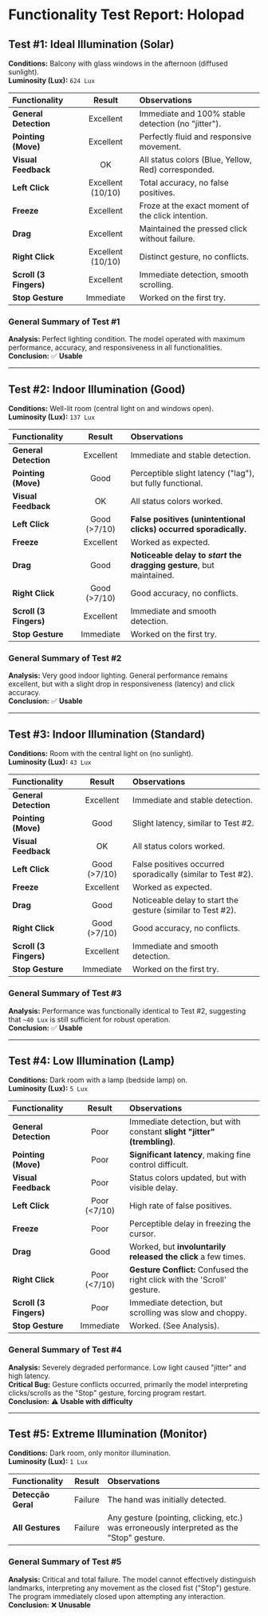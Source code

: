 # Functionality Test Report: Holopad

## Test #1: Ideal Illumination (Solar)

**Conditions:** Balcony with glass windows in the afternoon (diffused sunlight).  
**Luminosity (Lux):** `624 Lux`

| Functionality | Result | Observations |
| :--- | :---: | :--- |
| **General Detection** | Excellent | Immediate and 100% stable detection (no "jitter"). |
| **Pointing (Move)** | Excellent | Perfectly fluid and responsive movement. |
| **Visual Feedback** | OK | All status colors (Blue, Yellow, Red) corresponded. |
| **Left Click** | Excellent (10/10) | Total accuracy, no false positives. |
| **Freeze** | Excellent | Froze at the exact moment of the click intention. |
| **Drag** | Excellent | Maintained the pressed click without failure. |
| **Right Click** | Excellent (10/10) | Distinct gesture, no conflicts. |
| **Scroll (3 Fingers)** | Excellent | Immediate detection, smooth scrolling. |
| **Stop Gesture** | Immediate | Worked on the first try. |

### General Summary of Test #1  
**Analysis:** Perfect lighting condition. The model operated with maximum performance, accuracy, and responsiveness in all functionalities.   
**Conclusion:** ✅ **Usable**  

---

## Test #2: Indoor Illumination (Good)

**Conditions:** Well-lit room (central light on and windows open).  
**Luminosity (Lux):** `137 Lux`   

| Functionality | Result | Observations |
| :--- | :---: | :--- |
| **General Detection** | Excellent | Immediate and stable detection. |
| **Pointing (Move)** | Good | Perceptible slight latency ("lag"), but fully functional. |
| **Visual Feedback** | OK | All status colors worked. |
| **Left Click** | Good (>7/10) | **False positives (unintentional clicks) occurred sporadically.** |
| **Freeze** | Excellent | Worked as expected. |
| **Drag** | Good | **Noticeable delay to *start* the dragging gesture**, but maintained. |
| **Right Click** | Good (>7/10) | Good accuracy, no conflicts. |
| **Scroll (3 Fingers)** | Excellent | Immediate and smooth detection. |
| **Stop Gesture** | Immediate | Worked on the first try. |

### General Summary of Test #2  
**Analysis:** Very good indoor lighting. General performance remains excellent, but with a slight drop in responsiveness (latency) and click accuracy.  
**Conclusion:** ✅ **Usable**  

---

## Test #3: Indoor Illumination (Standard)

**Conditions:** Room with the central light on (no sunlight).  
**Luminosity (Lux):** `43 Lux`   

| Functionality | Result | Observations |
| :--- | :---: | :--- |
| **General Detection** | Excellent | Immediate and stable detection. |
| **Pointing (Move)** | Good | Slight latency, similar to Test #2. |
| **Visual Feedback** | OK | All status colors worked. |
| **Left Click** | Good (>7/10) | False positives occurred sporadically (similar to Test #2). |
| **Freeze** | Excellent | Worked as expected. |
| **Drag** | Good | Noticeable delay to start the gesture (similar to Test #2). |
| **Right Click** | Good (>7/10) | Good accuracy, no conflicts. |
| **Scroll (3 Fingers)** | Excellent | Immediate and smooth detection. |
| **Stop Gesture** | Immediate | Worked on the first try. |

### General Summary of Test #3   
**Analysis:** Performance was functionally identical to Test #2, suggesting that `~40 Lux` is still sufficient for robust operation.   
**Conclusion:** ✅ **Usable**   

---

## Test #4: Low Illumination (Lamp)

**Conditions:** Dark room with a lamp (bedside lamp) on.  
**Luminosity (Lux):** `5 Lux`  

| Functionality | Result | Observations |
| :--- | :---: | :--- |
| **General Detection** | Poor | Immediate detection, but with constant **slight "jitter" (trembling)**. |
| **Pointing (Move)** | Poor | **Significant latency**, making fine control difficult. |
| **Visual Feedback** | Poor | Status colors updated, but with visible delay. |
| **Left Click** | Poor (<7/10) | High rate of false positives. |
| **Freeze** | Poor | Perceptible delay in freezing the cursor. |
| **Drag** | Good | Worked, but **involuntarily released the click** a few times. |
| **Right Click** | Poor (<7/10) | **Gesture Conflict:** Confused the right click with the 'Scroll' gesture. |
| **Scroll (3 Fingers)** | Poor | Immediate detection, but scrolling was slow and choppy. |
| **Stop Gesture** | Immediate | Worked. (See Analysis). |

### General Summary of Test #4  
**Analysis:** Severely degraded performance. Low light caused "jitter" and high latency.   
**Critical Bug:** Gesture conflicts occurred, primarily the model interpreting clicks/scrolls as the "Stop" gesture, forcing program restart.   
**Conclusion:** ⚠️ **Usable with difficulty**   
  
---

## Test #5: Extreme Illumination (Monitor)

**Conditions:** Dark room, only monitor illumination.   
**Luminosity (Lux):** `1 Lux`   

| Functionality | Result | Observations |
| :--- | :---: | :--- |
| **Detecção Geral** | Failure | The hand was initially detected. |
| **All Gestures** | Failure | Any gesture (pointing, clicking, etc.) was erroneously interpreted as the "Stop" gesture. |

### General Summary of Test #5     
**Analysis:** Critical and total failure. The model cannot effectively distinguish landmarks, interpreting any movement as the closed fist ("Stop") gesture. The program immediately closed upon attempting any interaction.   
**Conclusion:** ❌ **Unusable**   
